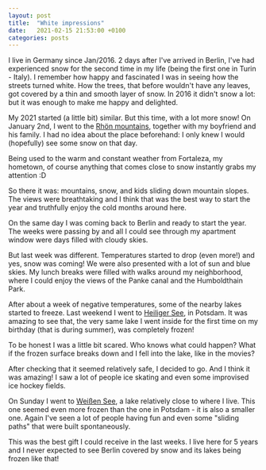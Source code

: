 ```yaml
---
layout: post
title:  "White impressions"
date:   2021-02-15 21:53:00 +0100
categories: posts
---
```


I live in Germany since Jan/2016. 2 days after I've arrived in Berlin, I've had experienced snow for the second time in my life (being the first one in Turin - Italy). I remember how happy and fascinated I was in seeing how the streets turned white. How the trees, that before wouldn't have any leaves, got covered by a thin and smooth layer of snow. In 2016 it didn't snow a lot: but it was enough to make me happy and delighted.

My 2021 started (a little bit) similar. But this time, with a lot more snow!
On January 2nd, I went to the [Rhön mountains](https://en.wikipedia.org/wiki/Rh%C3%B6n_Mountains), together with my boyfriend and his family. I had no idea about the place beforehand: I only knew I would (hopefully) see some snow on that day.

Being used to the warm and constant weather from Fortaleza, my hometown, of course anything that comes close to snow instantly grabs my attention :D

So there it was: mountains, snow, and kids sliding down mountain slopes. The views were breathtaking and I think that was the best way to start the year and truthfully enjoy the cold months around here.

On the same day I was coming back to Berlin and ready to start the year.
The weeks were passing by and all I could see through my apartment window were days filled with cloudy skies.

But last week was different. Temperatures started to drop (even more!) and yes, snow was coming! We were also presented with a lot of sun and blue skies. My lunch breaks were filled with walks around my neighborhood, where I could enjoy the views of the Panke canal and the Humboldthain Park.

After about a week of negative temperatures, some of the nearby lakes started to freeze. Last weekend I went to [Heiliger See](https://en.wikipedia.org/wiki/Heiliger_See), in Potsdam. It was amazing to see that, the very same lake I went inside for the first time on my birthday (that is during summer), was completely frozen!

To be honest I was a little bit scared. Who knows what could happen? What if the frozen surface breaks down and I fell into the lake, like in the movies?

After checking that it seemed relatively safe, I decided to go. And I think it was amazing! I saw a lot of people ice skating and even some improvised ice hockey fields.

On Sunday I went to [Weißen See](https://en.wikipedia.org/wiki/Wei%C3%9Fer_See_%28Berlin%29), a lake relatively close to where I live. This one seemed even more frozen than the one in Potsdam - it is also a smaller one.
Again I've seen a lot of people having fun and even some "sliding paths" that were built spontaneously.

This was the best gift I could receive in the last weeks. I live here for 5 years and I never expected to see Berlin covered by snow and its lakes being frozen like that!